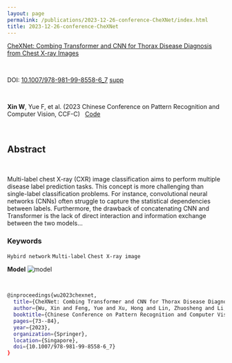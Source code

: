 ```yaml
---
layout: page
permalink: /publications/2023-12-26-conference-CheXNet/index.html
title: 2023-12-26-conference-CheXNet
---
```


[CheXNet: Combing Transformer and CNN for Thorax Disease Diagnosis from Chest X-ray Images](https://xinwu74.github.io/mypaper/Conference/2023PRCV-CheXNet.pdf)

<br>

DOI: [10.1007/978-981-99-8558-6_7](https://link.springer.com/chapter/10.1007/978-981-99-8558-6_7) [supp](https://xinwu74.github.io/mypaper/Conference/2023PRCV-CheXNet_Supp.pdf)

<br>

**Xin W**, Yue F, et al. (2023 Chinese Conference on Pattern Recognition and Computer Vision, CCF-C)  &nbsp;&nbsp;[Code](https://github.com/wuliwuxin/CheXNet) 

<br>


## Abstract
<br>

Multi-label chest X-ray (CXR) image classification aims to perform multiple disease label prediction tasks. This concept is more challenging than single-label classification problems. For instance, convolutional neural networks (CNNs) often struggle to capture the statistical dependencies between labels. Furthermore, the drawback of concatenating CNN and Transformer is the lack of direct interaction and information exchange between the two models...

### Keywords

`Hybird network` `Multi-label` `Chest X-ray image`


**Model**
![model](https://xinwu74.github.io/publications/picture_model/CheXNet.png)

<br>

```bash
@inproceedings{wu2023chexnet,
  title={CheXNet: Combing Transformer and CNN for Thorax Disease Diagnosis from Chest X-ray Images},
  author={Wu, Xin and Feng, Yue and Xu, Hong and Lin, Zhuosheng and Li, Shengke and Qiu, Shihan and Liu, QiChao and Ma, Yuangang},
  booktitle={Chinese Conference on Pattern Recognition and Computer Vision (PRCV)},
  pages={73--84},
  year={2023},
  organization={Springer},
  location={Singapore},
  doi={10.1007/978-981-99-8558-6_7}
}
```